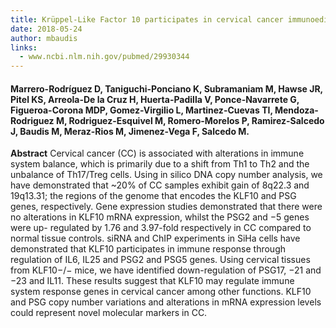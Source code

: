 ```yaml
---
title: Krüppel-Like Factor 10 participates in cervical cancer immunoediting through transcriptional regulation of Pregnancy-Specific Beta-1 Glycoproteins
date: 2018-05-24
author: mbaudis
links:
  - www.ncbi.nlm.nih.gov/pubmed/29930344
---
```


#### Marrero-Rodríguez D, Taniguchi-Ponciano K, Subramaniam M, Hawse JR, Pitel KS, Arreola-De la Cruz H, Huerta-Padilla V, Ponce-Navarrete G, Figueroa-Corona MDP, Gomez-Virgilio L, Martinez-Cuevas TI, Mendoza-Rodriguez M, Rodriguez-Esquivel M, Romero-Morelos P, Ramirez-Salcedo J, Baudis M, Meraz-Rios M, Jimenez-Vega F, Salcedo M.

**Abstract** Cervical cancer (CC) is associated with alterations in immune system balance, which is primarily due to
a shift from Th1 to Th2 and the unbalance of Th17/Treg cells. Using in silico DNA copy number analysis, we have demonstrated that ~20% of CC samples exhibit gain of 8q22.3 and 19q13.31; the regions of the genome that encodes the KLF10 and PSG genes, respectively.<!--more--> Gene expression studies demonstrated that there were no alterations in KLF10 mRNA expression, whilst the PSG2 and −5 genes were up- regulated by 1.76 and 3.97-fold respectively in CC compared to normal tissue controls. siRNA and ChIP experiments in SiHa cells have demonstrated that KLF10 participates in immune response through regulation of IL6, IL25 and PSG2 and PSG5 genes. Using cervical tissues from KLF10−/− mice, we have identified down-regulation of PSG17, −21 and −23 and IL11. These results suggest that KLF10 may regulate immune system response genes in cervical cancer among other functions. KLF10 and PSG copy number variations and alterations in mRNA expression levels could represent novel molecular markers in CC.
